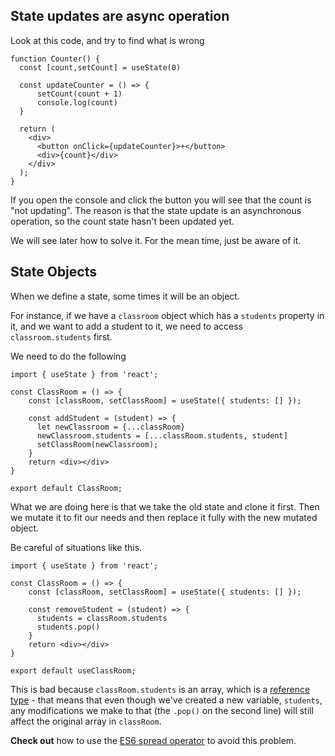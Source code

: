 ## State updates are async operation

Look at this code, and try to find what is wrong

```
function Counter() {
  const [count,setCount] = useState(0)

  const updateCounter = () => {
      setCount(count + 1)
      console.log(count)
  }

  return (
    <div>
      <button onClick={updateCounter}>+</button> 
      <div>{count}</div> 
    </div>
  );
}
```
If you open the console and click the button you will see that the count is "not updating".
The reason is that the state update is an asynchronous operation, so the count state hasn't been updated yet.  

We will see later how to solve it.
For the mean time, just be aware of it.


## State Objects
When we define a state, some times it will be an object.

For instance, if we have a `classroom` object which has a `students` property in it, and we want to add a student to it, we need to access `classroom.students` first.

  

We need to do the following

  
```
import { useState } from 'react';

const ClassRoom = () => {
    const [classRoom, setClassRoom] = useState({ students: [] });

    const addStudent = (student) => {
      let newClassroom = {...classRoom}
      newClassroom.students = [...classRoom.students, student]
      setClassRoom(newClassroom);
    }
    return <div></div>
}

export default ClassRoom;
```
  
What we are doing here is that we take the old state and clone it first. Then we mutate it to fit our needs and then replace it fully with the new mutated object.

  
Be careful of situations like this.
```
import { useState } from 'react';

const ClassRoom = () => {
    const [classRoom, setClassRoom] = useState({ students: [] });

    const removeStudent = (student) => {
      students = classRoom.students
      students.pop()
    }
    return <div></div>
}

export default useClassRoom;
```
  

This is bad because `classRoom.students` is an array, which is a [reference type](https://codeburst.io/explaining-value-vs-reference-in-javascript-647a975e12a0) - that means that even though we've created a new variable, `students`, any modifications we make to that (the `.pop()` on the second line) will still affect the original array in `classRoom`.

  

**Check out** how to use the [ES6 spread operator](https://developer.mozilla.org/en-US/docs/Web/JavaScript/Reference/Operators/Spread_syntax) to avoid this problem.